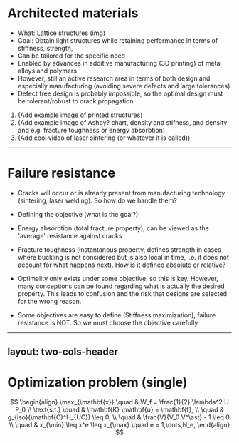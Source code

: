 # Architected materials

- What: Lattice structures (img)
- Goal: Obtain light structures while retaining performance in terms of stiffness, strength, 
- Can be tailored for the specific need 
- Enabled by advances in additive manufacturing (3D printing) of metal alloys and polymers
- However, still an active research area in terms of both design and especially manufacturing (avoiding severe defects and large tolerances)
- Defect free design is probably impossible, so the optimal design must be tolerant/robust to crack propagation. 


1. (Add example image of printed structures)
2. (Add example image of Ashby? chart, density and stifness, and density and e.g. fracture toughness or energy absorbtion)
3. (Add cool video of laser sintering (or whatever it is called))
<!-- 
<figure style="position:fixed; top:210px; left:100px" >
  <img src="/media/SIMP/bridge0.png" style="width:400px">
  <figcaption> <p style="font-size: small; font-weight: lighter"> Super-long suspension bridge <sup>1</sup> </p> </figcaption>
</figure> 

<img src="/media/SIMP/bridge1.png" style="position:fixed; top:210px; right:100px; width:350px"/>

<Footnotes separator>
  <Footnote :number=1><a href="http://dx.doi.org/10.1038/s41467-020-16599-6" rel="noreferrer" target="_blank">Baandrup 2020</a></Footnote>
</Footnotes> -->

<!-- 

add notes here

-->

---

# Failure resistance

- Cracks will occur or is already present from manufacturing technology (sintering, laser welding). So how do we handle them?

- Defining the objective (what is the goal?): 

- Energy absorbtion (total fracture property), can be viewed as the 'average' resistance against cracks
- Fracture toughness (instantanous property, defines strength in cases where buckling is not considered but is also local in time, i.e. it does not account for what happens next). How is it defined absolute or relative?

- Optimality only exists under some objective, so this is key. However, many conceptions can be found regarding what is actually the desired property. This leads to confusion and the risk that designs are selected for the wrong reason.

- Some objectives are easy to define (Stiffness maximization), failure resistance is NOT. So we must choose the objective carefully

<!--

add notes here

-->

---
layout: two-cols-header
---

# Optimization problem (single)

$$
\begin{align}
\max_{\mathbf{x}} \quad & W_f = \frac{1}{2} \lambda^2 U P_0 \\
\text{s.t.}       \quad & \mathbf{K} \mathbf{u} = \mathbf{f}, \\
                  \quad & g_{iso}(\mathbf{C}^H_{UC}) \leq 0, \\
                  \quad & \frac{V}{V_0 V^\ast} - 1 \leq 0, \\
                  \quad & x_{\min} \leq x^e \leq x_{\max} \quad e = 1,\dots,N_e,
\end{align}
$$

<!-- $$
\begin{align}
\max_{\mathbf{x}} \quad & W_f(\mathbf{x}) = \frac{1}{2} \lambda(\mathbf{x})^2 U(\mathbf{x}) P_0 \\
\text{s.t.}       \quad & \mathbf{K}(\mathbf{x}) \mathbf{u}(\mathbf{x}) = \mathbf{f}, \\
                  \quad & g_{iso}(\mathbf{C}^H_{UC}(\mathbf{x})) \leq 0, \\
                  \quad & \frac{V(\mathbf{x})}{V_0 V^\ast} - 1 \leq 0, \\
                  \quad & x_{\min} \leq x^e \leq x_{\max} \quad e = 1,\dots,N_e,
\end{align}
$$ -->



